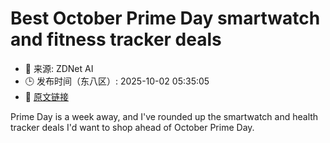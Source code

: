 # Best October Prime Day smartwatch and fitness tracker deals
- 📅 来源: ZDNet AI
- 🕒 发布时间（东八区）: 2025-10-02 05:35:05
- 🔗 [原文链接](https://www.zdnet.com/article/best-early-amazon-october-prime-day-smartwatch-and-fitness-tracker-deals/)

Prime Day is a week away, and I've rounded up the smartwatch and health tracker deals I'd want to shop ahead of October Prime Day.